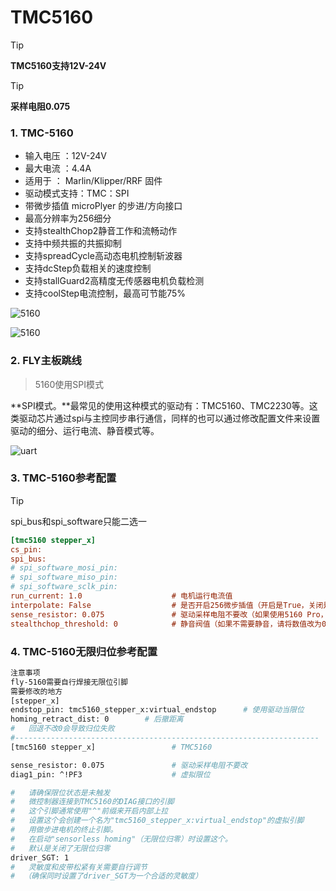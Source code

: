 # TMC5160

> [!TIP]
> **TMC5160支持12V-24V**

> [!TIP]
> **采样电阻0.075**

### 1.  TMC-5160

* 输入电压 ：12V-24V
* 最大电流 ：4.4A
* 适用于 ： Marlin/Klipper/RRF 固件
* 驱动模式支持：TMC：SPI
* 带微步插值 microPlyer 的步进/方向接口
* 最高分辨率为256细分
* 支持stealthChop2静音工作和流畅动作
* 支持中频共振的共振抑制
* 支持spreadCycle高动态电机控制斩波器
* 支持dcStep负载相关的速度控制
* 支持stallGuard2高精度无传感器电机负载检测
* 支持coolStep电流控制，最高可节能75%

![5160](../../images/boards/fly_tmc/5160-1.png)

![5160](../../images/boards/fly_tmc/5160.png)

### 2. FLY主板跳线

> 5160使用SPI模式

**SPI模式。**最常见的使用这种模式的驱动有：TMC5160、TMC2230等。这类驱动芯片通过spi与主控同步串行通信，同样的也可以通过修改配置文件来设置驱动的细分、运行电流、静音模式等。

![uart](../../images/boards/fly_tmc/2209-urat.png)

### 3. TMC-5160参考配置

>[!TIP]
>
>spi_bus和spi_software只能二选一

```cfg
[tmc5160 stepper_x]
cs_pin:
spi_bus:
# spi_software_mosi_pin:
# spi_software_miso_pin:
# spi_software_sclk_pin: 
run_current: 1.0                    # 电机运行电流值
interpolate: False                  # 是否开启256微步插值（开启是True，关闭是False）
sense_resistor: 0.075               # 驱动采样电阻不要改（如果使用5160 Pro，请将数值修改为0.033）
stealthchop_threshold: 0            # 静音阀值（如果不需要静音，请将数值改为0）
```



### 4. TMC-5160无限归位参考配置

```bash
注意事项
fly-5160需要自行焊接无限位引脚
需要修改的地方
[stepper_x]
endstop_pin: tmc5160_stepper_x:virtual_endstop      # 使用驱动当限位
homing_retract_dist: 0        # 后撤距离
#   回退不改0会导致归位失败
#--------------------------------------------------------------------
[tmc5160 stepper_x]                 # TMC5160

sense_resistor: 0.075               # 驱动采样电阻不要改
diag1_pin: ^!PF3                    # 虚拟限位

#   请确保限位状态是未触发
#   微控制器连接到TMC5160的DIAG接口的引脚
#   这个引脚通常使用"^"前缀来开启内部上拉
#   设置这个会创建一个名为"tmc5160_stepper_x:virtual_endstop"的虚拟引脚
#   用做步进电机的终止引脚。
#   在启动"sensorless homing"（无限位归零）时设置这个。
#   默认是关闭了无限位归零
driver_SGT: 1
#   灵敏度和皮带松紧有关需要自行调节
#  （确保同时设置了driver_SGT为一个合适的灵敏度）


```



   

